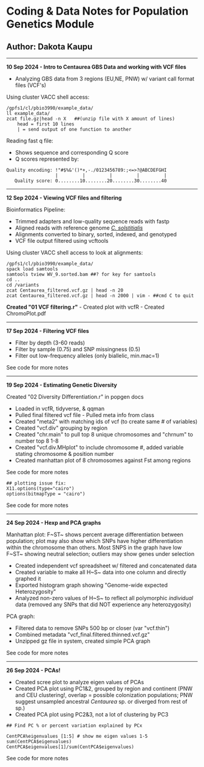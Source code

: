 # Coding & Data Notes for Population Genetics Module

## Author: Dakota Kaupu

------------------------------------------------------------------------

**10 Sep 2024 - Intro to Centaurea GBS Data and working with VCF files**

-   Analyzing GBS data from 3 regions (EU,NE, PNW) w/ variant call format files (VCF's)

Using cluster VACC shell access:

```         
/gpfs1/cl/pbio3990/example_data/
ll example_data/
zcat file.gz|head -n X   ##(unzip file with X amount of lines)
    head = first 10 lines
    | = send output of one function to another
```

Reading fast q file:

-   Shows sequence and corresponding Q score
-   Q scores represented by:

```         
Quality encoding: !"#$%&'()*+,-./0123456789:;<=>?@ABCDEFGHI
                  |         |         |         |         |
   Quality score: 0........10........20........30........40 
```

------------------------------------------------------------------------

**12 Sep 2024 - Viewing VCF files and filtering**

Bioinformatics Pipeline:

-   Trimmed adapters and low-quality sequence reads with fastp
-   Aligned reads with reference genome [*C. solstitialis*](https://www.ncbi.nlm.nih.gov/datasets/genome/GCA_030169165.1/)
-   Alignments converted to binary, sorted, indexed, and genotyped
-   VCF file output filtered using vcftools

Using cluster VACC shell access to look at alignments:

```         
/gpfs1/cl/pbio3990/example_data/
spack load samtools
samtools tview WV_9.sorted.bam ##? for key for samtools
cd ..
cd /variants
zcat Centaurea_filtered.vcf.gz | head -n 20
zcat Centaurea_filtered.vcf.gz | head -n 2000 | vim - ##cmd C to quit
```

**Created "01 VCF filtering.r"** - Created plot with vcfR - Created ChromoPlot.pdf

------------------------------------------------------------------------

**17 Sep 2024 - Filtering VCF files**

-   Filter by depth (3-60 reads)
-   Filter by sample (0.75) and SNP missingness (0.5)
-   Filter out low-frequency alleles (only biallelic, min.mac=1)

See code for more notes

------------------------------------------------------------------------

**19 Sep 2024 - Estimating Genetic Diversity**

Created "02 Diversity Differentiation.r" in popgen docs

-   Loaded in vcfR, tidyverse, & qqman
-   Pulled final filtered vcf file - Pulled meta info from class
-   Created "meta2" with matching ids of vcf (to create same \# of variables)
-   Created "vcf.div" grouping by region
-   Created "chr.main" to pull top 8 unique chromosomes and "chrnum" to number top 8 1-8
-   Created "vcf.div.MHplot" to include chromosome #, added variable stating chromosome & position number
-   Created manhattan plot of 8 chromosomes against Fst among regions

See code for more notes

```         
## plotting issue fix:
X11.options(type="cairo")
options(bitmapType = "cairo")
```

See code for more notes

------------------------------------------------------------------------

**24 Sep 2024 - Hexp and PCA graphs**

Manhattan plot: F~ST~ shows percent average differentiation between population; plot may also show which SNPs have higher differentiation within the chromosome than others. Most SNPS in the graph have low F~ST~ showing neutral selection; outliers may show genes under selection

-   Created independent vcf spreadsheet w/ filtered and concatenated data
-   Created variable to make all H~S~ data into one column and directly graphed it
-   Exported histogram graph showing "Genome-wide expected Heterozygosity"
-   Analyzed non-zero values of H~S~ to reflect all polymorphic *individual* data (removed any SNPs that did NOT experience any heterozygosity)

PCA graph:

-   Filtered data to remove SNPs 500 bp or closer (var "vcf.thin")
-   Combined metadata "vcf_final.filtered.thinned.vcf.gz"
-   Unzipped gz file in system, created simple PCA graph

See code for more notes

------------------------------------------------------------------------

**26 Sep 2024 - PCAs!**

-   Created scree plot to analyze eigen values of PCAs
-   Created PCA plot using PC1&2, grouped by region and continent (PNW and CEU clustering!, overlap = possible colonization populations; PNW suggest unsampled ancestral *Centaurea* sp. or diverged from rest of sp.)
-   Created PCA plot using PC2&3, not a lot of clustering by PC3


```         
## Find PC % or percent variation explained by PCx

CentPCA%eigenvalues [1:5] # show me eigen values 1-5
sum(CentPCA$eigenvalues)
CentPCA$eigenvalues[1]/sum(CentPCA$eigenvalues)
```

See code for more notes
